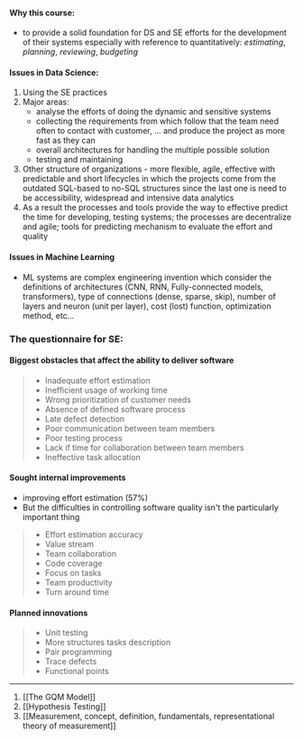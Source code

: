 #### Why this course:
- to provide a solid foundation for DS and SE efforts for the development of their systems especially with reference to quantitatively: *estimating*, *planning*, *reviewing*, *budgeting*
#### Issues in Data Science:
1. Using the SE practices
2. Major areas: 
	- analyse the efforts of doing the dynamic and sensitive systems
	- collecting the requirements from which follow that the team need often to contact with customer, ... and produce the project as more fast as they can
	- overall architectures for handling the multiple possible solution
	- testing and maintaining 
3. Other structure of organizations - more flexible, agile, effective with predictable and short lifecycles in which the projects come from the outdated SQL-based to no-SQL structures since the last one is need to be accessibility, widespread and intensive data analytics
4. As a result the processes and tools provide the way to effective predict the time for developing, testing systems; the processes are decentralize and agile; tools for predicting mechanism to evaluate the effort and quality
#### Issues in Machine Learning
- ML systems are complex engineering invention which consider the definitions of architectures (CNN, RNN, Fully-connected models, transformers), type of connections (dense, sparse, skip), number of layers and neuron (unit per layer), cost (lost) function, optimization method, etc...
### The questionnaire for SE:
#### Biggest **obstacles** that affect the ability to deliver software
> - Inadequate effort estimation
> - Inefficient usage of working time
> - Wrong prioritization of customer needs
> - Absence of defined software process
> - Late defect detection
> - Poor communication between team members
> - Poor testing process
> - Lack if time for collaboration between team members
> - Ineffective task allocation
####  Sought internal **improvements**
- improving effort estimation (57%)
- But the difficulties in controlling software quality isn't the particularly important thing
> - Effort estimation accuracy
> - Value stream
> - Team collaboration
> - Code coverage
> - Focus on tasks
> - Team productivity
> - Turn around time
#### Planned innovations
> - Unit testing
> - More structures tasks description
> - Pair programming
> - Trace defects
> - Functional points

---

1. [[The GQM Model]]
2. [[Hypothesis Testing]]
3. [[Measurement, concept, definition, fundamentals, representational theory of measurement]]